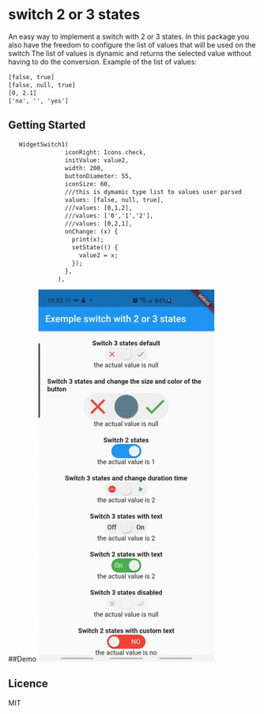 # switch 2 or 3 states

An easy way to implement a switch with 2 or 3 states.
In this package you also have the freedom to configure the list of values that will be used on the switch
The list of values is dynamic and returns the selected value without having to do the conversion.
Example of the list of values:
```
[false, true]
[false, null, true]
[0, 2.1]
['no', '', 'yes']
```

## Getting Started


```
   WidgetSwitch1(
                iconRight: Icons.check,
                initValue: value2,
                width: 200,
                buttonDiameter: 55,
                iconSize: 60,
                ///this is dymamic type list to values user parsed
                values: [false, null, true],
                ///values: [0,1,2],
                ///values: ['0','1','2'],
                ///values: [0,2,1],
                onChange: (x) {
                  print(x);
                  setState(() {
                    value2 = x;
                  });
                },
              ),
```

##Demo
![exemple](https://github.com/robertoltrocha/flutter_switch_2_3_states/blob/main/images/example1.gif?raw=true)

## Licence
MIT